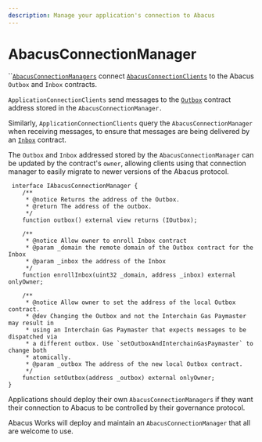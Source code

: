```yaml
---
description: Manage your application's connection to Abacus
---
```


# AbacusConnectionManager

``[`AbacusConnectionManagers`](https://github.com/abacus-network/abacus-monorepo/blob/main/solidity/core/contracts/AbacusConnectionManager.sol) connect [`AbacusConnectionClients`](../advanced/connection-client.md) to the Abacus `Outbox` and `Inbox` contracts.

`ApplicationConnectionClients` send messages to the [`Outbox`](../../protocol/messaging-api/outbox.md) contract address stored in the `AbacusConnectionManager.`

Similarly, `ApplicationConnectionClients` query the `AbacusConnectionManager` when receiving messages, to ensure that messages are being delivered by an [`Inbox`](../../protocol/messaging-api/inbox.md) contract.

The `Outbox` and `Inbox` addressed stored by the `AbacusConnectionManager` can be updated by the contract's `owner`, allowing clients using that connection manager to easily migrate to newer versions of the Abacus protocol.

```solidity
 interface IAbacusConnectionManager {
    /**
     * @notice Returns the address of the Outbox.
     * @return The address of the outbox.
     */ 
    function outbox() external view returns (IOutbox);
    
    /**
     * @notice Allow owner to enroll Inbox contract
     * @param _domain the remote domain of the Outbox contract for the Inbox
     * @param _inbox the address of the Inbox
     */
    function enrollInbox(uint32 _domain, address _inbox) external onlyOwner;
    
    /**
     * @notice Allow owner to set the address of the local Outbox contract.
     * @dev Changing the Outbox and not the Interchain Gas Paymaster may result in
     * using an Interchain Gas Paymaster that expects messages to be dispatched via
     * a different outbox. Use `setOutboxAndInterchainGasPaymaster` to change both
     * atomically.
     * @param _outbox The address of the new local Outbox contract.
     */
    function setOutbox(address _outbox) external onlyOwner;
}
```

Applications should deploy their own `AbacusConnectionManagers` if they want their connection to Abacus to be controlled by their governance protocol.

Abacus Works will deploy and maintain an `AbacusConnectionManager` that all are welcome to use.
